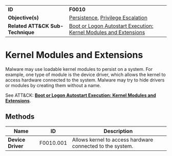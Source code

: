 |||
|---|---|
|**ID**|**F0010**|
|**Objective(s)**|[Persistence](../persistence), [Privilege Escalation](../privilege-escalation)|
|**Related ATT&CK Sub-Technique**|[Boot or Logon Autostart Execution: Kernel Modules and Extensions](https://attack.mitre.org/techniques/T1547/006/)|


Kernel Modules and Extensions
=============================
Malware may use loadable kernel modules to persist on a system. For example, one type of module is the device driver, which allows the kernel to access hardware connected to the system. Malware may try to hide drivers or modules by creating them without a name.

See ATT&CK: [**Boot or Logon Autostart Execution: Kernel Modules and Extensions**](https://attack.mitre.org/techniques/T1547/006/).

Methods
-------
|Name|ID|Description|
|---|---|---|
|**Device Driver**|F0010.001|Allows kernel to access hardware connected to the system.|

